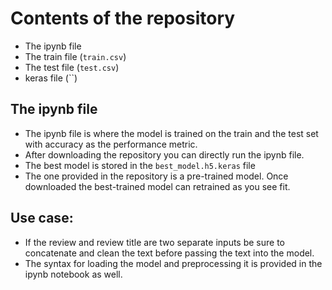 # Contents of the repository
* The ipynb file
* The train file (`train.csv`)
* The test file (`test.csv`)
* keras file (``)

## The ipynb file
* The ipynb file is where the model is trained on the train and the test set with accuracy as the performance metric.
* After downloading the repository you can directly run the ipynb file.
* The best model is stored in the `best_model.h5.keras` file
* The one provided in the repository is a pre-trained model. Once downloaded the best-trained model can retrained as you see fit.

## Use case:
* If the review and review title are two separate inputs be sure to concatenate and clean the text before passing the text into the model.
* The syntax for loading the model and preprocessing it is provided in the ipynb notebook as well.
